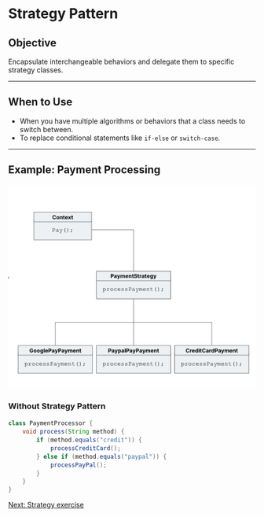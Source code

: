 # Strategy Pattern

## Objective
Encapsulate interchangeable behaviors and delegate them to specific strategy classes.

---

## When to Use
- When you have multiple algorithms or behaviors that a class needs to switch between.
- To replace conditional statements like `if-else` or `switch-case`.

---

## Example: Payment Processing

![strategy pattern image](/images/strategy-pattern.png)


### Without Strategy Pattern
```java
class PaymentProcessor {
    void process(String method) {
        if (method.equals("credit")) {
            processCreditCard();
        } else if (method.equals("paypal")) {
            processPayPal();
        }
    }
}

```
[Next: Strategy exercise](./06-strategy-exercsise.md)
